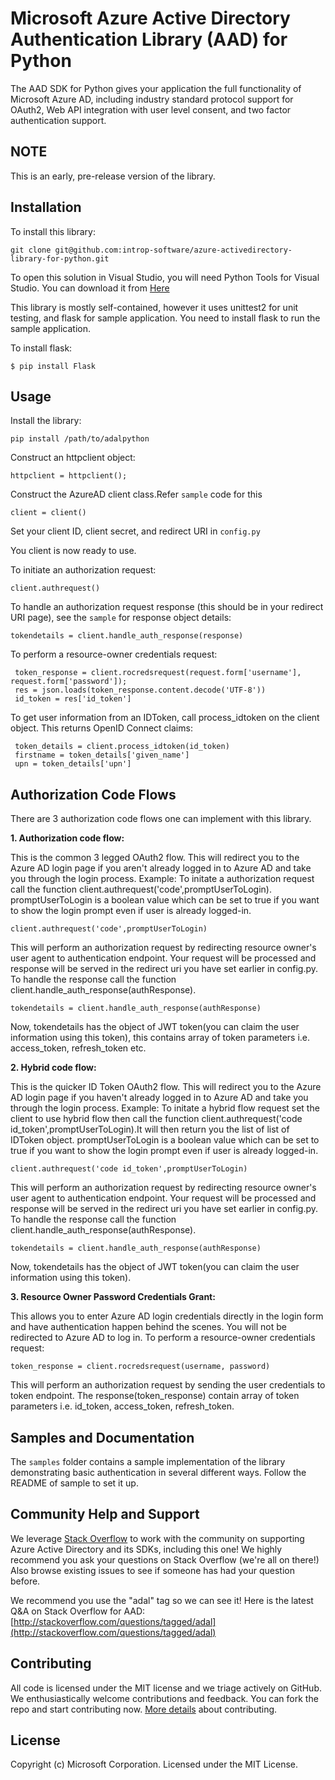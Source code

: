# Microsoft Azure Active Directory Authentication Library (AAD) for Python
The AAD SDK for Python gives your application the full functionality of Microsoft Azure AD, including industry standard protocol support for OAuth2, Web API integration with user level consent, and two factor authentication support.

## NOTE
This is an early, pre-release version of the library.

## Installation
To install this library:
```
git clone git@github.com:introp-software/azure-activedirectory-library-for-python.git
```

To open this solution in Visual Studio, you will need Python Tools for Visual Studio. You can download it from [Here](https://www.visualstudio.com/en-us/features/python-vs.aspx)


This library is mostly self-contained, however it uses unittest2 for unit testing, and flask for sample application. You need to install flask to run the sample application.

To install flask:

```
$ pip install Flask
```

## Usage

Install the library:

```
pip install /path/to/adalpython
```

Construct an httpclient object:
```
httpclient = httpclient();
```
Construct the AzureAD client class.Refer `sample` code for this
```
client = client()
```
Set your client ID, client secret, and redirect URI in `config.py`

You client is now ready to use.

To initiate an authorization request:
```
client.authrequest()
```

To handle an authorization request response (this should be in your redirect URI page), see the `sample` for response object details:
```
tokendetails = client.handle_auth_response(response)
```

To perform a resource-owner credentials request:
```
 token_response = client.rocredsrequest(request.form['username'], request.form['password']);
 res = json.loads(token_response.content.decode('UTF-8'))
 id_token = res['id_token']
```

To get user information from an IDToken, call process_idtoken on the client object. This returns OpenID Connect claims:
```
 token_details = client.process_idtoken(id_token)
 firstname = token_details['given_name']
 upn = token_details['upn']
```
## Authorization Code Flows
  There are 3 authorization code flows one can implement with this library. 

**1. Authorization code flow:**

  This is the common 3 legged OAuth2 flow. This will redirect you to the Azure AD login page if you aren't already logged in to Azure AD and take you through the login process.
  Example:
  To initate a authorization request call the function client.authrequest('code',promptUserToLogin). promptUserToLogin is a boolean value which can be set to true if you want to show the login prompt even if user is already logged-in.
```
client.authrequest('code',promptUserToLogin)
```
  This will perform an authorization request by redirecting resource owner's user agent to authentication endpoint. Your request will be processed and response will be served in the redirect uri you have set earlier in config.py.
  To handle the response call the function client.handle_auth_response(authResponse).
```
tokendetails = client.handle_auth_response(authResponse) 
```
  Now, tokendetails has the object of JWT token(you can claim the user information using this token), this contains array of token parameters i.e. access_token, refresh_token etc.

**2. Hybrid code flow:**

  This is the quicker ID Token OAuth2 flow. This will redirect you to the Azure AD login page if you haven't already logged in to Azure AD and take you through the login process.
  Example:
  To initate a hybrid flow request set the client to use hybrid flow then call the function client.authrequest('code id_token',promptUserToLogin).It will then return you the list of list of IDToken object. promptUserToLogin is a boolean value which can be set to true if you want to show the login prompt even if user is already logged-in.
```
client.authrequest('code id_token',promptUserToLogin)
```
  This will perform an authorization request by redirecting resource owner's user agent to authentication endpoint. Your request will be processed and response will be served in the redirect uri you have set earlier in config.py.
  To handle the response call the function client.handle_auth_response(authResponse).
```
tokendetails = client.handle_auth_response(authResponse) 

```
  Now, tokendetails has the object of JWT token(you can claim the user information using this token).

**3. Resource Owner Password Credentials Grant:**

  This allows you to enter Azure AD login credentials directly in the login form and have authentication happen behind the scenes. You will not be redirected to Azure AD to log in.
  To perform a resource-owner credentials request:
```
token_response = client.rocredsrequest(username, password)
```
  This will perform an authorization request by sending the user credentials to token endpoint. The response(token_response) contain array of token parameters i.e. id_token, access_token, refresh_token.

## Samples and Documentation
The `samples` folder contains a sample implementation of the library demonstrating basic authentication in several different ways. Follow the README of sample to set it up.

## Community Help and Support
We leverage [Stack Overflow](http://stackoverflow.com/) to work with the community on supporting Azure Active Directory and its SDKs, including this one! We highly recommend you ask your questions on Stack Overflow (we're all on there!) Also browse existing issues to see if someone has had your question before.

We recommend you use the "adal" tag so we can see it! Here is the latest Q&A on Stack Overflow for AAD: [http://stackoverflow.com/questions/tagged/adal](http://stackoverflow.com/questions/tagged/adal)

## Contributing
All code is licensed under the MIT license and we triage actively on GitHub. We enthusiastically welcome contributions and feedback. You can fork the repo and start contributing now. [More details](https://github.com/AzureAD/azure-activedirectory-library-for-python/blob/master/contributing.md) about contributing.

## License
Copyright (c) Microsoft Corporation. Licensed under the MIT License.
